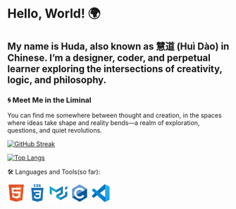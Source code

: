 # Hello, World! 🌍

## My name is Huda, also known as 慧道 (Huì Dào) in Chinese. I’m a designer, coder, and perpetual learner exploring the intersections of creativity, logic, and philosophy.

### 🌀 Meet Me in the Liminal
You can find me somewhere between thought and creation, in the spaces where ideas take shape and reality bends—a realm of exploration, questions, and quiet revolutions.

[![GitHub Streak](https://streak-stats.demolab.com?user=huda-hussein&theme=tokyonight-duo&date_format=j%20M%5B%20Y%5D&currStreakNum=0040FF)](https://git.io/streak-stats)

[![Top Langs](https://github-readme-stats.vercel.app/api/top-langs/?username=huda-hussein&layout=compact&theme=vision-friendly-dark)](https://github.com/anuraghazra/github-readme-stats)

🛠️ Languages and Tools(so far):
<div>
  <img src="https://github.com/devicons/devicon/blob/master/icons/html5/html5-original.svg" title="HTML5" alt="HTML" width="40" height="40"/>&nbsp;
  <img src="https://github.com/devicons/devicon/blob/master/icons/css3/css3-plain-wordmark.svg"  title="CSS3" alt="CSS" width="40" height="40"/>&nbsp;
  <img src="https://github.com/devicons/devicon/blob/master/icons/materialui/materialui-original.svg" title="Material UI" alt="Material UI" width="40"     height="40"/>&nbsp;
  <img src="https://github.com/devicons/devicon/blob/master/icons/c/c-original.svg" title="C" alt="C" width="40" height="40"/&nbsp;
  <img src="https://github.com/devicons/devicon/blob/master/icons/python/python-original.svg" title="PYTHON" alt="PYTHON" width="40" height="40"/>&nbsp;
  <img src="https://github.com/devicons/devicon/blob/master/icons/vscode/vscode-original.svg" title="VSCODE" alt="VSCODE" width="40" height="40/">&nbsp;
</div>
